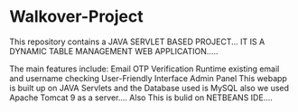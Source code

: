 # Walkover-Project
This repository contains a JAVA SERVLET BASED PROJECT... IT IS A DYNAMIC TABLE MANAGEMENT WEB APPLICATION..... 

The main features include: Email OTP Verification  Runtime existing email and username checking  User-Friendly Interface  Admin Panel  This webapp is built up on JAVA Servlets and the Database used is MySQL also we used Apache Tomcat 9 as a server.... Also This is bulid on NETBEANS IDE....
